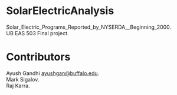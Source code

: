 # SolarElectricAnalysis
Solar_Electric_Programs_Reported_by_NYSERDA__Beginning_2000.<br/>
UB EAS 503 Final project.<br/>

# Contributors
Ayush Gandhi ayushgan@buffalo.edu.<br/>
Mark Sigalov.<br/>
Raj Karra.<br/>
